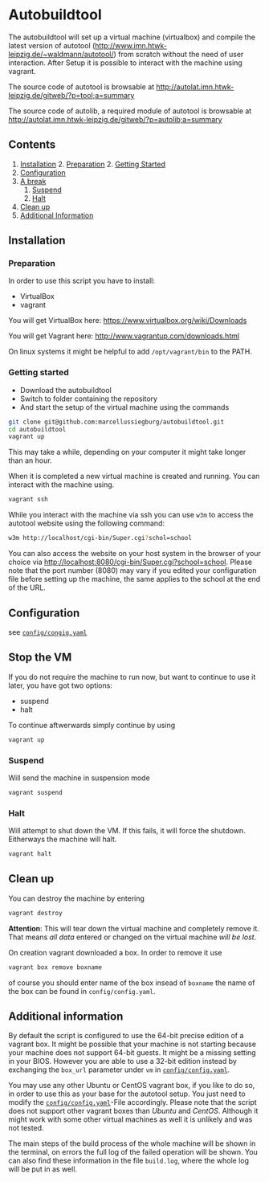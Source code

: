 Autobuildtool
=============

The autobuildtool will set up a virtual machine (virtualbox) and compile the latest version of autotool (<http://www.imn.htwk-leipzig.de/~waldmann/autotool/>) from scratch without the need of user interaction. After Setup it is possible to interact with the machine using vagrant.

The source code of autotool is browsable at <http://autolat.imn.htwk-leipzig.de/gitweb/?p=tool;a=summary>

The source code of autolib, a required module of autotool is browsable at <http://autolat.imn.htwk-leipzig.de/gitweb/?p=autolib;a=summary>

Contents
--------

1. [Installation](#installation)
    2. [Preparation](#preparation)
    2. [Getting Started](#getting-started)
2. [Configuration](#configuration)
3. [A break](#a-break)
    1. [Suspend](#suspend)
    2. [Halt](#halt)
4. [Clean up](#clean-up)
5. [Additional Information](#additional-information)


<a name=installation></a>
Installation
------------

<a name=preparation></a>
### Preparation

In order to use this script you have to install:
- VirtualBox
- vagrant

You will get VirtualBox here: <https://www.virtualbox.org/wiki/Downloads>

You will get Vagrant here: <http://www.vagrantup.com/downloads.html>

On linux systems it might be helpful to add `/opt/vagrant/bin` to the PATH.


<a name=getting-started></a>
### Getting started

- Download the autobuildtool
- Switch to folder containing the repository
- And start the setup of the virtual machine using the commands

```bash
git clone git@github.com:marcellussiegburg/autobuildtool.git
cd autobuildtool
vagrant up
```

This may take a while, depending on your computer it might take longer than an hour.

When it is completed a new virtual machine is created and running. You can interact with the machine using.

```bash
vagrant ssh
```

While you interact with the machine via ssh you can use `w3m` to access the autotool website using the following command:

```bash
w3m http://localhost/cgi-bin/Super.cgi?schol=school
```

You can also access the website on your host system in the browser of your choice via <http://localhost:8080/cgi-bin/Super.cgi?school=school>.
Please note that the port number (8080) may vary if you edited your configuration file before setting up the machine, the same applies to the school at the end of the URL.

<a name=configuration></a>
Configuration
-------------

see [`config/congig.yaml`](config/config.yaml)

<a name=stop-the-vm></a>
Stop the VM
-----------

If you do not require the machine to run now, but want to continue to use it later, you have got two options:
- suspend
- halt

To continue aftwerwards simply continue by using

```bash
vagrant up
```

<a name=suspend></a>
### Suspend

Will send the machine in suspension mode

```bash
vagrant suspend
```

<a name=halt></a>
### Halt

Will attempt to shut down the VM. If this fails, it will force the shutdown. Eitherways the machine will halt.
```bash
vagrant halt
```

<a name=clean-up></a>
Clean up
--------

You can destroy the machine by entering

```bash
vagrant destroy
```

**Attention**: This will tear down the virtual machine and completely remove it. That means *all data* entered or changed on the virtual machine *will be lost*.

On creation vagrant downloaded a box. In order to remove it use

```bash
vagrant box remove boxname
```

of course you should enter name of the box insead of `boxname` the name of the box can be found in ```config/config.yaml```.

<a name=additional-information></a>
Additional information
----------------------

By default the script is configured to use the 64-bit precise edition of a vagrant box. It might be possible that your machine is not starting because your machine does not support 64-bit guests. It might be a missing setting in your BIOS. However you are able to use a 32-bit edition instead by exchanging the `box_url` parameter under `vm` in [`config/config.yaml`](config/config.yaml).

You may use any other Ubuntu or CentOS vagrant box, if you like to do so, in order to use this as your base for the autotool setup. You just need to modify the [`config/config.yaml`](config/config.yaml)-File accordingly.
Please note that the script does not support other vagrant boxes than *Ubuntu* and *CentOS*. Although it might work with some other virtual machines as well it is unlikely and was not tested.

The main steps of the build process of the whole machine will be shown in the terminal, on errors the full log of the failed operation will be shown. You can also find these information in the file `build.log`, where the whole log will be put in as well.
